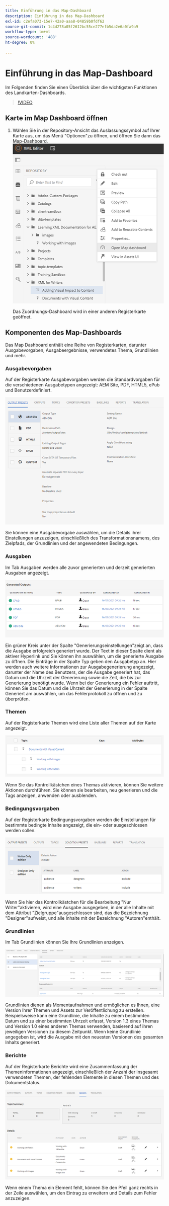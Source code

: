 ```yaml
---
title: Einführung in das Map-Dashboard
description: Einführung in das Map-Dashboard
exl-id: c2efa073-15e7-42a0-aaa8-04859b0fdf62
source-git-commit: 1c4d278a05f2612bc55ce277efb5da2e6a0fa9a9
workflow-type: tm+mt
source-wordcount: '488'
ht-degree: 0%

---
```


# Einführung in das Map-Dashboard

Im Folgenden finden Sie einen Überblick über die wichtigsten Funktionen des Landkarten-Dashboards.

>[!VIDEO](https://video.tv.adobe.com/v/339040?quality=12&learn=on)

## Karte im Map Dashboard öffnen

1. Wählen Sie in der Repository-Ansicht das Auslassungssymbol auf Ihrer Karte aus, um das Menü &quot;Optionen&quot;zu öffnen, und öffnen Sie dann das Map-Dashboard.
   ![images/ellipsis-map-dashboard.png](images/ellipsis-map-dashboard.png)

   Das Zuordnungs-Dashboard wird in einer anderen Registerkarte geöffnet.

## Komponenten des Map-Dashboards

Das Map Dashboard enthält eine Reihe von Registerkarten, darunter Ausgabevorgaben, Ausgabeergebnisse, verwendetes Thema, Grundlinien und mehr.

### Ausgabevorgaben

Auf der Registerkarte Ausgabevorgaben werden die Standardvorgaben für die verschiedenen Ausgabetypen angezeigt: AEM Site, PDF, HTML5, ePub und Benutzerdefiniert.

![images/output-presets.png](images/output-presets.png)

Sie können eine Ausgabevorgabe auswählen, um die Details ihrer Einstellungen anzuzeigen, einschließlich des Transformationsnamens, des Zielpfads, der Grundlinien und der angewendeten Bedingungen.

### Ausgaben

Im Tab Ausgaben werden alle zuvor generierten und derzeit generierten Ausgaben angezeigt.

![images/generated-outputs.png](images/generated-outputs.png)

Ein grüner Kreis unter der Spalte &quot;Generierungseinstellungen&quot;zeigt an, dass die Ausgabe erfolgreich generiert wurde. Der Text in dieser Spalte dient als aktiver Hyperlink und Sie können ihn auswählen, um die generierte Ausgabe zu öffnen. Die Einträge in der Spalte Typ geben den Ausgabetyp an.
Hier werden auch weitere Informationen zur Ausgabegenerierung angezeigt, darunter der Name des Benutzers, der die Ausgabe generiert hat, das Datum und die Uhrzeit der Generierung sowie die Zeit, die bis zur Generierung benötigt wurde. Wenn bei der Generierung ein Fehler auftritt, können Sie das Datum und die Uhrzeit der Generierung in der Spalte Generiert am auswählen, um das Fehlerprotokoll zu öffnen und zu überprüfen.

### Themen

Auf der Registerkarte Themen wird eine Liste aller Themen auf der Karte angezeigt.

![images/topics.png](images/topics.png)

Wenn Sie das Kontrollkästchen eines Themas aktivieren, können Sie weitere Aktionen durchführen. Sie können sie bearbeiten, neu generieren und die Tags anzeigen, anwenden oder ausblenden.

### Bedingungsvorgaben

Auf der Registerkarte Bedingungsvorgaben werden die Einstellungen für bestimmte bedingte Inhalte angezeigt, die ein- oder ausgeschlossen werden sollen.

![images/condition-presets.png](images/condition-presets.png)

Wenn Sie hier das Kontrollkästchen für die Bearbeitung &quot;Nur Writer&quot;aktivieren, wird eine Ausgabe ausgegeben, in der alle Inhalte mit dem Attribut &quot;Zielgruppe&quot;ausgeschlossen sind, das die Bezeichnung &quot;Designer&quot;aufweist, und alle Inhalte mit der Bezeichnung &quot;Autoren&quot;enthält.

### Grundlinien

Im Tab Grundlinien können Sie Ihre Grundlinien anzeigen.

![images/baselines.png](images/baselines.png)

Grundlinien dienen als Momentaufnahmen und ermöglichen es Ihnen, eine Version Ihrer Themen und Assets zur Veröffentlichung zu erstellen. Beispielsweise kann eine Grundlinie, die Inhalte zu einem bestimmten Datum und zu einer bestimmten Uhrzeit erfasst, Version 1.3 eines Themas und Version 1.0 eines anderen Themas verwenden, basierend auf ihren jeweiligen Versionen zu diesem Zeitpunkt.
Wenn keine Grundlinie angegeben ist, wird die Ausgabe mit den neuesten Versionen des gesamten Inhalts generiert.

### Berichte

Auf der Registerkarte Berichte wird eine Zusammenfassung der Themeninformationen angezeigt, einschließlich der Anzahl der insgesamt verwendeten Themen, der fehlenden Elemente in diesen Themen und des Dokumentstatus.

![images/reports.png](images/reports.png)

Wenn einem Thema ein Element fehlt, können Sie den Pfeil ganz rechts in der Zeile auswählen, um den Eintrag zu erweitern und Details zum Fehler anzuzeigen.
